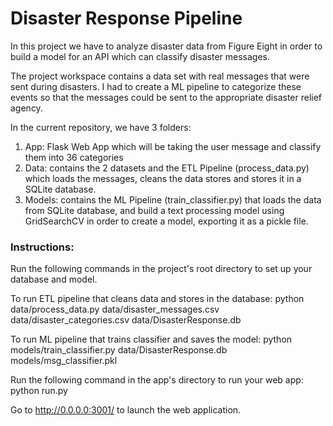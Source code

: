 # Disaster Response Pipeline

In this project we have to analyze disaster data from Figure Eight in order to build a model for an API which can classify disaster messages. 

The project workspace contains a data set with real messages that were sent during disasters. I had to create a ML pipeline to categorize these events so that the messages could be sent to the appropriate disaster relief agency. 

In the current repository, we have 3 folders:
1. App:  Flask Web App which will be taking the user message and classify them into 36 categories
2. Data: contains the 2 datasets and the ETL Pipeline (process_data.py) which loads the messages, cleans the data stores and stores it in a SQLite database.  
3. Models: contains the ML Pipeline (train_classifier.py) that loads the data from SQLite database, and build a text processing model using GridSearchCV in order to create a model, exporting it as a pickle file. 


### Instructions:
Run the following commands in the project's root directory to set up your database and model.

To run ETL pipeline that cleans data and stores in the database:
python data/process_data.py data/disaster_messages.csv data/disaster_categories.csv data/DisasterResponse.db

To run ML pipeline that trains classifier and saves the model:
python models/train_classifier.py data/DisasterResponse.db models/msg_classifier.pkl

Run the following command in the app's directory to run your web app:
python run.py

Go to http://0.0.0.0:3001/ to launch the web application. 
